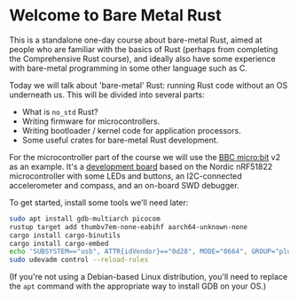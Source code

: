 # Welcome to Bare Metal Rust

This is a standalone one-day course about bare-metal Rust, aimed at people who are familiar with the
basics of Rust (perhaps from completing the Comprehensive Rust course), and ideally also have some
experience with bare-metal programming in some other language such as C.

Today we will talk about 'bare-metal' Rust: running Rust code without an OS underneath us. This will
be divided into several parts:

 * What is `no_std` Rust?
 * Writing firmware for microcontrollers.
 * Writing bootloader / kernel code for application processors.
 * Some useful crates for bare-metal Rust development.

For the microcontroller part of the course we will use the [BBC micro:bit](https://microbit.org/) v2
as an example. It's a [development board](https://tech.microbit.org/hardware/) based on the Nordic
nRF51822 microcontroller with some LEDs and buttons, an I2C-connected accelerometer and compass, and
an on-board SWD debugger.

To get started, install some tools we'll need later:

```bash
sudo apt install gdb-multiarch picocom
rustup target add thumbv7em-none-eabihf aarch64-unknown-none
cargo install cargo-binutils
cargo install cargo-embed
echo 'SUBSYSTEM=="usb", ATTR{idVendor}=="0d28", MODE="0664", GROUP="plugdev"' | sudo tee /etc/udev/rules.d/50-microbit.rules
sudo udevadm control --reload-rules
```

(If you're not using a Debian-based Linux distribution, you'll need to replace the `apt` command
with the appropriate way to install GDB on your OS.)
